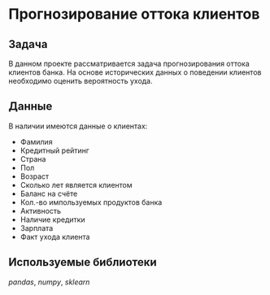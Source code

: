 # Прогнозирование оттока клиентов

## Задача 

В данном проекте рассматривается задача прогнозирования оттока клиентов банка. На основе исторических данных о поведении клиентов необходимо оценить вероятность ухода.

## Данные

В наличии имеются данные о клиентах:
 - Фамилия
 - Кредитный рейтинг
 - Страна
 - Пол
 - Возраст
 - Сколько лет является клиентом
 - Баланс на счёте
 - Кол.-во импользуемых продуктов банка
 - Активность
 - Наличие кредитки
 - Зарплата
 - Факт ухода клиента
 
 ## Используемые библиотеки
 
 *pandas*, *numpy*, *sklearn*